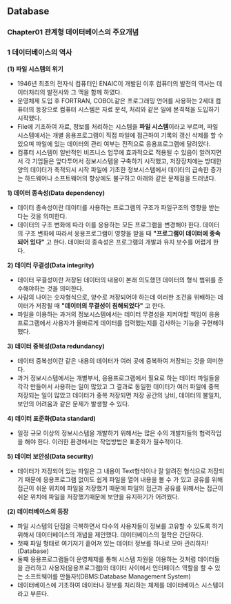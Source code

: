
## Database
### Chapter01 관계형 데이터베이스의 주요개념 

### **1 데이터베이스의 역사**   
**(1) 파일 시스템의 위기**
- 1946년 최초의 전자식 컴퓨터인 ENAIC이 개발된 이후 컴퓨터의 발전의 역사는 데이터처리의 발전사와 그 맥을 함께 하였다. 
- 운영체제 도입 후 FORTRAN, COBOL같은 프로그래밍 언어를 사용하는 2세대 컴퓨터의 등장으로 컴퓨터 시스템은 자료 분석, 처리와 같은 일에 본격적을 도입하기 시작했다. 
- File에 기초하여 자료, 정보를 처리하는 시스템을 **파일 시스템**이라고 부르며, 파일 시스템에서는 개별 응용프로그램이 직접 파일에 접근하여 기록의 갱신 삭제를 할 수 있으며 파일에 있는 데이터의 관리 여부는 전적으로 응용프로그램에 달려있다. 
- 컴퓨터 시스템이 일반적인 비즈니스 업무에 효과적으로 적용될 수 있음이 알려지면서 각 기업들은 앞다투어서 정보시스템을 구축하기 시작했고, 저장장치에는 방대한 양의 데이터가 축적되시 시작 파일에 기초한 정보시스템에서 데이터의 급속한 증가는 하드웨어나 소프트웨어의 향상에도 불구하고 아래와 같은 문제점을 드러냈다. 

**1) 데이터 종속성(Data dependency)**
- 데이터 종속성이란 데이터를 사용하는 프로그램의 구조가 파일구조의 영향을 받는다는 것을 의미한다. 
- 데이터의 구조 변화에 따라 이를 응용하는 모든 프로그램을 변경해야 한다. 데이터의 구조 변화에 따라서 응용프로그램이 영향을 받을 때 **"프로그램이 데이터에 종속되어 있다"** 고 한다. 데이터의 종속성은 프로그램의 개발과 유지 보수를 어렵게 한다. 

**2) 데이터 무결성(Data integrity)**
- 데이터 무결성이란 저장된 데이터의 내용이 본래 의도했던 데이터의 형식 범위를 준수해야하는 것을 의미한다. 
- 사람의 나이는 숫자형식으로, 양수로 저장되어야 하는데 이러한 조건을 위배하는 데이터가 저장될 때 **"데이터의 무결성이 침해되었다"** 고 한다.
- 파일을 이용하는 과거의 정보시스템에서는 데이터 무결성을 지켜야할 책임이 응용프로그램에서 사용자가 올바르게 데이터를 입력했는지를 검사하는 기능을 구현해야 했다. 

**3) 데이터 중복성(Data redundancy)**
- 데이터 중복성이란 같은 내용의 데이터가 여러 곳에 중복하여 저장되는 것을 의미한다. 
- 과거 정보시스템에서는 개별부서, 응용프로그램에서 필요로 하는 데이터 파일들을 각각 만들어서 사용하는 일이 많았고 그 결과로 동일한 데이터가 여러 파일에 중복 저장되는 일이 많았고 데이터가 중복 저장되면 저장 공간의 낭비, 데이터의 불일치, 보안의 어려움과 같은 문제가 발생할 수 있다.

**4) 데이터 표준화(Data standard)**
- 일정 규모 이상의 정보시스템을 개발하기 위해서는 많은 수의 개발자들의 협력작업을 해야 한다. 이러한 환경에서는 작업방법은 표준화가 필수적이다.

**5) 데이터 보안성(Data security)**
- 데이터가 저장되어 있는 파일은 그 내용이 Text형식이나 잘 알려진 형식으로 저장되기 때문에 응용프로그램 없이도 쉽게 파일을 열어 내용을 볼 수 가 있고 공유를 위해 접근이 쉬운 위치에 파일을 저장했기 때문에 파일의 접근과 공유를 위해서는 접근이 쉬운 위치에 파일을 저장했기때문에 보안을 유지하기가 어려웠다.   

**(2) 데이터베이스의 등장**
-  파일 시스템의 단점을 극복하면서 다수의 사용자들이 정보를 고유할 수 있도록 하기 위해서 데이터베이스의 개념을 제안했다. 데이터베이스의 철학은 간단하다. 
  - 첫째 파일 형태로 여기저기 흩어져 있는 데이터 정보를 하나로 모아 관리하자! (Database) 
  - 둘째 응용프로그램들이 운영체제를 통해 시스템 자원을 이용하는 것처럼 데이터들을 관리하고 사용자(응용프로그램)와 데이터 사이에서 인터페이스 역할을 할 수 있는 소프트웨어를 만들자!(DBMS:Database Management System)
- 데이터베이스에 기초하여 데이터나 정보를 처리하는 체제를 데이터베이스 시스템이라고 부른다.

      

